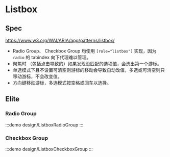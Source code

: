 # Listbox

## Spec

https://www.w3.org/WAI/ARIA/apg/patterns/listbox/

- Radio Group、 Checkbox Group 均使用 `[role="listbox"]` 实现，因为 `radio` 的 tabindex 向下代理难以管理。
- 聚焦时 （包括点击导致的）如果发现没匹配的选项值，会洗出第一个游标。
- 单选模式下且不设置可清空则游标的移动会导致自动改值，多选或可清空则只移动游标，不会改变值。
- 方向键移动游标，多选模式按空格或回车以选择。

## Elite

### Radio Group

:::demo design/ListboxRadioGroup
:::

### Checkbox Group

:::demo design/ListboxCheckboxGroup
:::